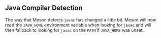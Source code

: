## Java Compiler Detection

The way that Meson detects `javac` has changed a little bit. Meson will now
read the `JAVA_HOME` environment variable when looking for `javac` and will
then fallback to looking for `javac` on the `PATH` if `JAVA_HOME` was unset.
